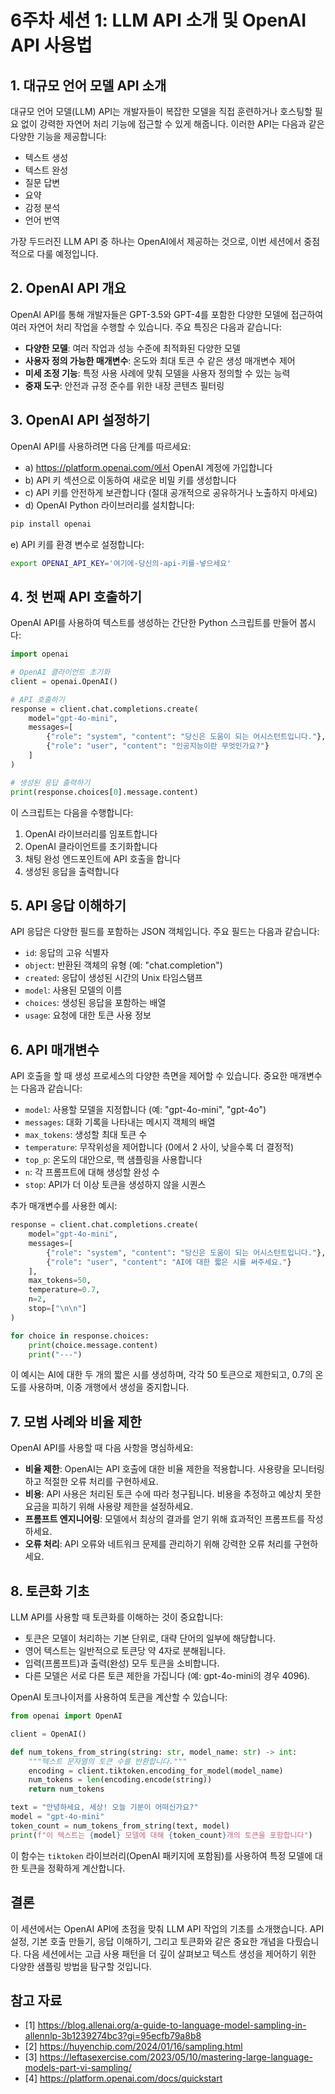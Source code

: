 # 6주차 세션 1: LLM API 소개 및 OpenAI API 사용법

## 1. 대규모 언어 모델 API 소개

대규모 언어 모델(LLM) API는 개발자들이 복잡한 모델을 직접 훈련하거나 호스팅할 필요 없이 강력한 자연어 처리 기능에 접근할 수 있게 해줍니다. 이러한 API는 다음과 같은 다양한 기능을 제공합니다:

- 텍스트 생성
- 텍스트 완성
- 질문 답변
- 요약
- 감정 분석
- 언어 번역

가장 두드러진 LLM API 중 하나는 OpenAI에서 제공하는 것으로, 이번 세션에서 중점적으로 다룰 예정입니다.

## 2. OpenAI API 개요

OpenAI API를 통해 개발자들은 GPT-3.5와 GPT-4를 포함한 다양한 모델에 접근하여 여러 자연어 처리 작업을 수행할 수 있습니다. 주요 특징은 다음과 같습니다:

- **다양한 모델**: 여러 작업과 성능 수준에 최적화된 다양한 모델
- **사용자 정의 가능한 매개변수**: 온도와 최대 토큰 수 같은 생성 매개변수 제어
- **미세 조정 기능**: 특정 사용 사례에 맞춰 모델을 사용자 정의할 수 있는 능력
- **중재 도구**: 안전과 규정 준수를 위한 내장 콘텐츠 필터링

## 3. OpenAI API 설정하기

OpenAI API를 사용하려면 다음 단계를 따르세요:

- a) https://platform.openai.com/에서 OpenAI 계정에 가입합니다
- b) API 키 섹션으로 이동하여 새로운 비밀 키를 생성합니다
- c) API 키를 안전하게 보관합니다 (절대 공개적으로 공유하거나 노출하지 마세요)
- d) OpenAI Python 라이브러리를 설치합니다:

```bash
pip install openai
```

e) API 키를 환경 변수로 설정합니다:

```bash
export OPENAI_API_KEY='여기에-당신의-api-키를-넣으세요'
```

## 4. 첫 번째 API 호출하기

OpenAI API를 사용하여 텍스트를 생성하는 간단한 Python 스크립트를 만들어 봅시다:

```python
import openai

# OpenAI 클라이언트 초기화
client = openai.OpenAI()

# API 호출하기
response = client.chat.completions.create(
    model="gpt-4o-mini",
    messages=[
        {"role": "system", "content": "당신은 도움이 되는 어시스턴트입니다."},
        {"role": "user", "content": "인공지능이란 무엇인가요?"}
    ]
)

# 생성된 응답 출력하기
print(response.choices[0].message.content)
```

이 스크립트는 다음을 수행합니다:

1. OpenAI 라이브러리를 임포트합니다
2. OpenAI 클라이언트를 초기화합니다
3. 채팅 완성 엔드포인트에 API 호출을 합니다
4. 생성된 응답을 출력합니다

## 5. API 응답 이해하기

API 응답은 다양한 필드를 포함하는 JSON 객체입니다. 주요 필드는 다음과 같습니다:

- `id`: 응답의 고유 식별자
- `object`: 반환된 객체의 유형 (예: "chat.completion")
- `created`: 응답이 생성된 시간의 Unix 타임스탬프
- `model`: 사용된 모델의 이름
- `choices`: 생성된 응답을 포함하는 배열
- `usage`: 요청에 대한 토큰 사용 정보

## 6. API 매개변수

API 호출을 할 때 생성 프로세스의 다양한 측면을 제어할 수 있습니다. 중요한 매개변수는 다음과 같습니다:

- `model`: 사용할 모델을 지정합니다 (예: "gpt-4o-mini", "gpt-4o")
- `messages`: 대화 기록을 나타내는 메시지 객체의 배열
- `max_tokens`: 생성할 최대 토큰 수
- `temperature`: 무작위성을 제어합니다 (0에서 2 사이, 낮을수록 더 결정적)
- `top_p`: 온도의 대안으로, 핵 샘플링을 사용합니다
- `n`: 각 프롬프트에 대해 생성할 완성 수
- `stop`: API가 더 이상 토큰을 생성하지 않을 시퀀스

추가 매개변수를 사용한 예시:

```python
response = client.chat.completions.create(
    model="gpt-4o-mini",
    messages=[
        {"role": "system", "content": "당신은 도움이 되는 어시스턴트입니다."},
        {"role": "user", "content": "AI에 대한 짧은 시를 써주세요."}
    ],
    max_tokens=50,
    temperature=0.7,
    n=2,
    stop=["\n\n"]
)

for choice in response.choices:
    print(choice.message.content)
    print("---")
```

이 예시는 AI에 대한 두 개의 짧은 시를 생성하며, 각각 50 토큰으로 제한되고, 0.7의 온도를 사용하며, 이중 개행에서 생성을 중지합니다.

## 7. 모범 사례와 비율 제한

OpenAI API를 사용할 때 다음 사항을 명심하세요:

- **비율 제한**: OpenAI는 API 호출에 대한 비율 제한을 적용합니다. 사용량을 모니터링하고 적절한 오류 처리를 구현하세요.
- **비용**: API 사용은 처리된 토큰 수에 따라 청구됩니다. 비용을 추정하고 예상치 못한 요금을 피하기 위해 사용량 제한을 설정하세요.
- **프롬프트 엔지니어링**: 모델에서 최상의 결과를 얻기 위해 효과적인 프롬프트를 작성하세요.
- **오류 처리**: API 오류와 네트워크 문제를 관리하기 위해 강력한 오류 처리를 구현하세요.

## 8. 토큰화 기초

LLM API를 사용할 때 토큰화를 이해하는 것이 중요합니다:

- 토큰은 모델이 처리하는 기본 단위로, 대략 단어의 일부에 해당합니다.
- 영어 텍스트는 일반적으로 토큰당 약 4자로 분해됩니다.
- 입력(프롬프트)과 출력(완성) 모두 토큰을 소비합니다.
- 다른 모델은 서로 다른 토큰 제한을 가집니다 (예: gpt-4o-mini의 경우 4096).

OpenAI 토크나이저를 사용하여 토큰을 계산할 수 있습니다:

```python
from openai import OpenAI

client = OpenAI()

def num_tokens_from_string(string: str, model_name: str) -> int:
    """텍스트 문자열의 토큰 수를 반환합니다."""
    encoding = client.tiktoken.encoding_for_model(model_name)
    num_tokens = len(encoding.encode(string))
    return num_tokens

text = "안녕하세요, 세상! 오늘 기분이 어떠신가요?"
model = "gpt-4o-mini"
token_count = num_tokens_from_string(text, model)
print(f"이 텍스트는 {model} 모델에 대해 {token_count}개의 토큰을 포함합니다")
```

이 함수는 `tiktoken` 라이브러리(OpenAI 패키지에 포함됨)를 사용하여 특정 모델에 대한 토큰을 정확하게 계산합니다.

## 결론

이 세션에서는 OpenAI API에 초점을 맞춰 LLM API 작업의 기초를 소개했습니다. API 설정, 기본 호출 만들기, 응답 이해하기, 그리고 토큰화와 같은 중요한 개념을 다뤘습니다. 다음 세션에서는 고급 사용 패턴을 더 깊이 살펴보고 텍스트 생성을 제어하기 위한 다양한 샘플링 방법을 탐구할 것입니다.

## 참고 자료

- [1] https://blog.allenai.org/a-guide-to-language-model-sampling-in-allennlp-3b1239274bc3?gi=95ecfb79a8b8
- [2] https://huyenchip.com/2024/01/16/sampling.html
- [3] https://leftasexercise.com/2023/05/10/mastering-large-language-models-part-vi-sampling/
- [4] https://platform.openai.com/docs/quickstart
